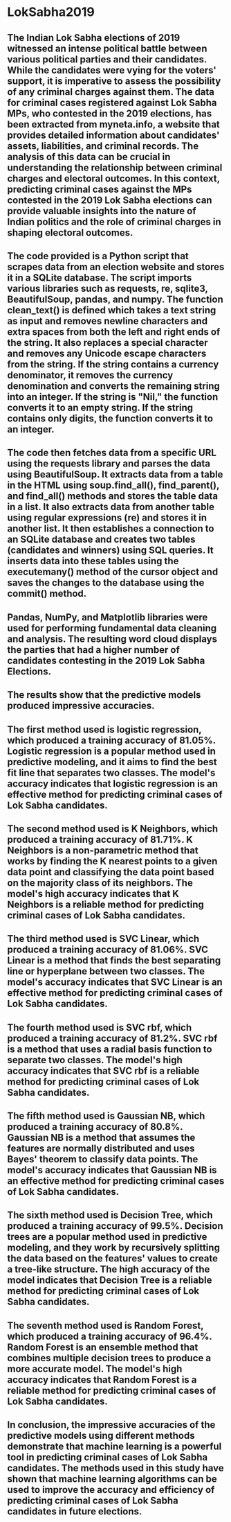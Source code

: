 # LokSabha2019

## The Indian Lok Sabha elections of 2019 witnessed an intense political battle between various political parties and their candidates. While the candidates were vying for the voters' support, it is imperative to assess the possibility of any criminal charges against them. The data for criminal cases registered against Lok Sabha MPs, who contested in the 2019 elections, has been extracted from myneta.info, a website that provides detailed information about candidates' assets, liabilities, and criminal records. The analysis of this data can be crucial in understanding the relationship between criminal charges and electoral outcomes. In this context, predicting criminal cases against the MPs contested in the 2019 Lok Sabha elections can provide valuable insights into the nature of Indian politics and the role of criminal charges in shaping electoral outcomes.

## The code provided is a Python script that scrapes data from an election website and stores it in a SQLite database. The script imports various libraries such as requests, re, sqlite3, BeautifulSoup, pandas, and numpy. The function clean_text() is defined which takes a text string as input and removes newline characters and extra spaces from both the left and right ends of the string. It also replaces a special character and removes any Unicode escape characters from the string. If the string contains a currency denominator, it removes the currency denomination and converts the remaining string into an integer. If the string is "Nil," the function converts it to an empty string. If the string contains only digits, the function converts it to an integer.

## The code then fetches data from a specific URL using the requests library and parses the data using BeautifulSoup. It extracts data from a table in the HTML using soup.find_all(), find_parent(), and find_all() methods and stores the table data in a list. It also extracts data from another table using regular expressions (re) and stores it in another list. It then establishes a connection to an SQLite database and creates two tables (candidates and winners) using SQL queries. It inserts data into these tables using the executemany() method of the cursor object and saves the changes to the database using the commit() method. 

## Pandas, NumPy, and Matplotlib libraries were used for performing fundamental data cleaning and analysis. The resulting word cloud displays the parties that had a higher number of candidates contesting in the 2019 Lok Sabha Elections.

## The results show that the predictive models produced impressive accuracies.

## The first method used is logistic regression, which produced a training accuracy of 81.05%. Logistic regression is a popular method used in predictive modeling, and it aims to find the best fit line that separates two classes. The model's accuracy indicates that logistic regression is an effective method for predicting criminal cases of Lok Sabha candidates.

## The second method used is K Neighbors, which produced a training accuracy of 81.71%. K Neighbors is a non-parametric method that works by finding the K nearest points to a given data point and classifying the data point based on the majority class of its neighbors. The model's high accuracy indicates that K Neighbors is a reliable method for predicting criminal cases of Lok Sabha candidates.

## The third method used is SVC Linear, which produced a training accuracy of 81.06%. SVC Linear is a method that finds the best separating line or hyperplane between two classes. The model's accuracy indicates that SVC Linear is an effective method for predicting criminal cases of Lok Sabha candidates.

## The fourth method used is SVC rbf, which produced a training accuracy of 81.2%. SVC rbf is a method that uses a radial basis function to separate two classes. The model's high accuracy indicates that SVC rbf is a reliable method for predicting criminal cases of Lok Sabha candidates.

## The fifth method used is Gaussian NB, which produced a training accuracy of 80.8%. Gaussian NB is a method that assumes the features are normally distributed and uses Bayes' theorem to classify data points. The model's accuracy indicates that Gaussian NB is an effective method for predicting criminal cases of Lok Sabha candidates.

## The sixth method used is Decision Tree, which produced a training accuracy of 99.5%. Decision trees are a popular method used in predictive modeling, and they work by recursively splitting the data based on the features' values to create a tree-like structure. The high accuracy of the model indicates that Decision Tree is a reliable method for predicting criminal cases of Lok Sabha candidates.

## The seventh method used is Random Forest, which produced a training accuracy of 96.4%. Random Forest is an ensemble method that combines multiple decision trees to produce a more accurate model. The model's high accuracy indicates that Random Forest is a reliable method for predicting criminal cases of Lok Sabha candidates.

## In conclusion, the impressive accuracies of the predictive models using different methods demonstrate that machine learning is a powerful tool in predicting criminal cases of Lok Sabha candidates. The methods used in this study have shown that machine learning algorithms can be used to improve the accuracy and efficiency of predicting criminal cases of Lok Sabha candidates in future elections.

